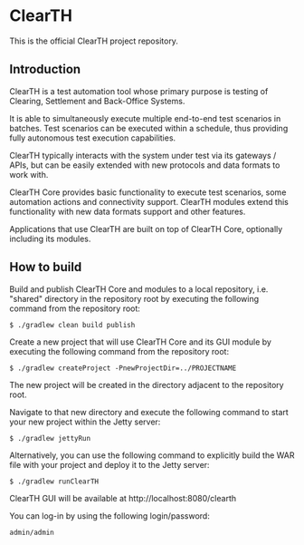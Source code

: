 ClearTH
==========

This is the official ClearTH project repository.

## Introduction

ClearTH is a test automation tool whose primary purpose is testing of Clearing, Settlement and Back-Office Systems.

It is able to simultaneously execute multiple end-to-end test scenarios in batches. Test scenarios can be executed within a schedule, thus providing fully autonomous test execution capabilities.

ClearTH typically interacts with the system under test via its gateways / APIs, but can be easily extended with new protocols and data formats to work with.

ClearTH Core provides basic functionality to execute test scenarios, some automation actions and connectivity support. ClearTH modules extend this functionality with new data formats support and other features.

Applications that use ClearTH are built on top of ClearTH Core, optionally including its modules.


## How to build

Build and publish ClearTH Core and modules to a local repository, i.e. "shared" directory in the repository root by executing the following command from the repository root:
```
$ ./gradlew clean build publish
```

Create a new project that will use ClearTH Core and its GUI module by executing the following command from the repository root:
```
$ ./gradlew createProject -PnewProjectDir=../PROJECTNAME
```

The new project will be created in the directory adjacent to the repository root.

Navigate to that new directory and execute the following command to start your new project within the Jetty server:
```
$ ./gradlew jettyRun
```

Alternatively, you can use the following command to explicitly build the WAR file with your project and deploy it to the Jetty server:
```
$ ./gradlew runClearTH
```

ClearTH GUI will be available at http://localhost:8080/clearth

You can log-in by using the following login/password:
```
admin/admin
```